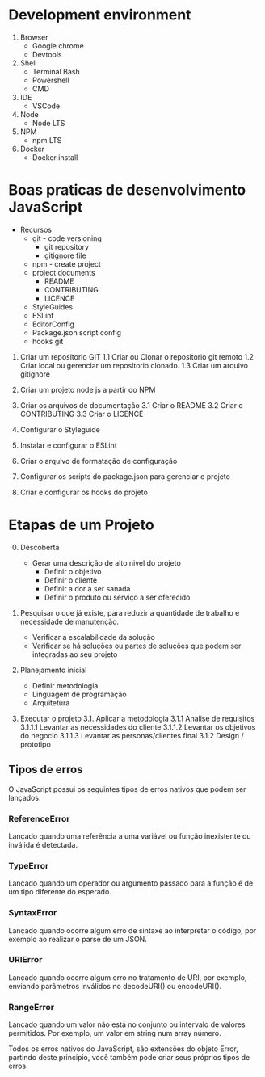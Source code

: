 #   Development environment

1.  Browser
    *   Google chrome
    *   Devtools
2.  Shell
    *   Terminal Bash
    *   Powershell
    *   CMD
3.  IDE
    *   VSCode
4.  Node
    * Node LTS
5.  NPM
    * npm LTS
6.  Docker
    *   Docker install


# Boas praticas de desenvolvimento JavaScript

* Recursos
    *   git - code versioning
        *   git repository
        *   gitignore file
    *   npm - create project
    *   project documents
        *   README
        *   CONTRIBUTING
        *   LICENCE
    *   StyleGuides
    *   ESLint
    *   EditorConfig
    *   Package.json script config
    *   hooks git


1.  Criar um repositorio GIT
1.1 Criar ou Clonar o repositorio git remoto
1.2 Criar local ou gerenciar um repositorio clonado.
1.3 Criar um arquivo gitignore

2.  Criar um projeto node js a partir do NPM

3.  Criar os arquivos de documentação
3.1 Criar o README
3.2 Criar o CONTRIBUTING
3.3 Criar o LICENCE

4.  Configurar o Styleguide

5.  Instalar e configurar o ESLint

6.  Criar o arquivo de formatação de configuração

7.  Configurar os scripts do package.json para gerenciar o projeto

8.  Criar e configurar os hooks do projeto


#   Etapas de um Projeto
0.  Descoberta 
    *   Gerar uma descrição de alto nivel do projeto
        *   Definir o objetivo
        *   Definir o cliente
        *   Definir a dor a ser sanada
        *   Definir o produto ou serviço a ser oferecido

1.  Pesquisar o que já existe, para reduzir a quantidade de trabalho e necessidade de manutenção.
    *   Verificar a escalabilidade da solução
    *   Verificar se há soluções ou partes de soluções que podem ser integradas ao seu projeto

2.  Planejamento inicial
    *   Definir metodologia
    *   Linguagem de programação
    *   Arquitetura

3.  Executar o projeto
    3.1.   Aplicar a metodologia
        3.1.1   Analise de requisitos
            3.1.1.1   Levantar as necessidades do cliente
            3.1.1.2   Levantar os objetivos do negocio
            3.1.1.3   Levantar as personas/clientes final
        3.1.2   Design / prototipo
        

## Tipos de erros

O JavaScript possui os seguintes tipos de erros nativos que podem ser lançados:

### ReferenceError
Lançado quando uma referência a uma variável ou função inexistente ou inválida é detectada.

### TypeError
Lançado quando um operador ou argumento passado para a função é de um tipo diferente do esperado.

### SyntaxError
Lançado quando ocorre algum erro de sintaxe ao interpretar o código, por exemplo ao realizar o parse de um JSON.

### URIError
Lançado quando ocorre algum erro no tratamento de URI, por exemplo, enviando parâmetros inválidos no decodeURI() ou encodeURI().

### RangeError
Lançado quando um valor não está no conjunto ou intervalo de valores permitidos. Por exemplo, um valor em string num array número.

Todos os erros nativos do JavaScript, são extensões do objeto Error, partindo deste principio, você também pode criar seus próprios tipos de erros.


















